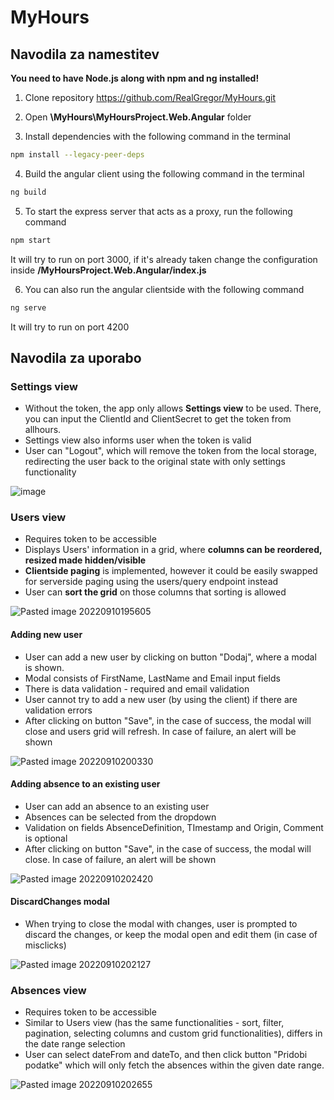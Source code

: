 # MyHours

## Navodila za namestitev 

**You need to have Node.js along with npm and ng installed!**

1. Clone repository https://github.com/RealGregor/MyHours.git


2. Open **\\MyHours\\MyHoursProject.Web.Angular** folder


3. Install dependencies with the following command in the terminal
 
```bash
npm install --legacy-peer-deps
```

4. Build the angular client using the following command in the terminal

```bash
ng build
```

5. To start the express server that acts as a proxy, run the following command

```bash
npm start
```

  It will try to run on port 3000, if it's already taken change the configuration inside **/MyHoursProject.Web.Angular/index.js**

6. You can also run the angular clientside with the following command

```bash
ng serve
```

  It will try to run on port 4200



## Navodila za uporabo

### Settings view
- Without the token, the app only allows **Settings view** to be used. There, you can input the ClientId and ClientSecret to get the token from allhours.
- Settings view also informs user when the token is valid 
- User can "Logout", which will remove the token from the local storage, redirecting the user back to the original state with only settings functionality

![image](https://user-images.githubusercontent.com/55653561/189497005-74088c42-4346-4455-afa8-9fc7c93df8c0.png)


### Users view
- Requires token to be accessible
- Displays Users' information in a grid, where **columns can be reordered, resized made hidden/visible**
- **Clientside paging** is implemented, however it could be easily swapped for serverside paging using the users/query endpoint instead
- User can **sort the grid** on those columns that sorting is allowed

![Pasted image 20220910195605](https://user-images.githubusercontent.com/55653561/189497095-4aff1bab-46c7-4aba-9af7-83c103112d6e.png)


#### Adding new user
- User can add a new user by clicking on button "Dodaj", where a modal is shown.
- Modal consists of FirstName, LastName and Email input fields
- There is data validation - required and email validation
- User cannot try to add a new user (by using the client) if there are validation errors
- After clicking on button "Save", in the case of success, the modal will close and users grid will refresh. In case of failure, an alert will be shown

![Pasted image 20220910200330](https://user-images.githubusercontent.com/55653561/189497127-336ac76e-f675-4df2-a864-9c527e9294ab.png)

#### Adding absence to an existing user
- User can add an absence to an existing user
- Absences can be selected from the dropdown
- Validation on fields AbsenceDefinition, TImestamp and Origin, Comment is optional
- After clicking on button "Save", in the case of success, the modal will close. In case of failure, an alert will be shown

![Pasted image 20220910202420](https://user-images.githubusercontent.com/55653561/189497140-ebde6877-57d0-44d8-a05c-3e682ec16279.png)


#### DiscardChanges modal
- When trying to close the modal with changes, user is prompted to discard the changes, or keep the modal open and edit them (in case of misclicks)

![Pasted image 20220910202127](https://user-images.githubusercontent.com/55653561/189497134-dfa409d3-dbb0-4247-a3b7-eaee1d812261.png)

### Absences view
- Requires token to be accessible
- Similar to Users view (has the same functionalities - sort, filter, pagination, selecting columns and custom grid functionalities), differs in the date range selection
- User can select dateFrom and dateTo, and then click button "Pridobi podatke" which will only fetch the absences within the given date range.

![Pasted image 20220910202655](https://user-images.githubusercontent.com/55653561/189497145-fe30ca40-5779-41b4-b12e-d2e522df682c.png)
